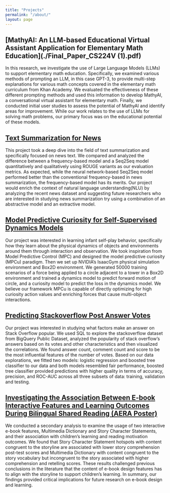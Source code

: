 ```yaml
---
title: "Projects"
permalink: "/about/"
layout: page
---
```

##  [MathyAI: An LLM-based Educational Virtual Assistant Application for Elementary Math Education](./Final_Paper_CS224V (1).pdf)
In this research, we investigate the use of Large Language Models (LLMs) to support elementary math education. Specifically, we examined various methods of prompting an LLM, in this case GPT-3, to provide multi-step explanations for various math concepts covered in the elementary math curriculum from Khan Academy. We evaluated the effectiveness of these different prompting methods and used this information to develop MathyAI, a conversational virtual assistant for elementary math. Finally, we conducted initial user studies to assess the potential of MathyAI and identify areas for improvement. While our work relates to the use of LLMs for solving math problems, our primary focus was on the educational potential of these models.

##  [Text Summarization for News](./cs224u.pdf)

This project took a deep dive into the field of text summarization and specifically focused on news text. We compared and analyzed the difference between a frequency-based model and a Seq2Seq model quantitatively and qualitatively using ROUGE variants as our evaluation metrics. As expected, while the neural network-based Seq2Seq model performed better than the conventional frequency-based in news summarization, the frequency-based model has its merits. Our project would enrich the context of natural language understanding(NLU) by analyzing the recent news dataset and suggesting future researchers who are interested in studying news summarization try using a combination of an abstractive model and an extractive model.

## [Model Predictive Curiosity for Self-Supervised Dynamics Models](https://docs.google.com/presentation/d/1GrKsUffJ83J_N0HKwWZoL7CbhvsNI7W8tETBHo0l3gs/edit?usp=sharing)

Our project was interested in learning infant self-play behavior, specifically how they learn about the physical dynamics of objects and environments around them through interaction and observation. We took inspiration from Model Predictive Control (MPC) and designed the model predictive curiosity (MPCu) paradigm. Then we set up NVIDIA’s IsaacGym physical simulation environment and Box2D environment. We generated 50000 training scenarios of a force being applied to a circle adjacent to a tower in a Box2D environment and trained a dynamics model to predict forward motion of circle, and a curiosity model to predict the loss in the dynamics model. We believe our framework MPCu is capable of directly optimizing for high curiosity action values and enriching forces that cause multi-object interactions.

## [Predicting Stackoverflow Post Answer Votes](https://colab.research.google.com/drive/127JK-GEN4FX56nT9uMnR0G77yAg3wEo_?usp=sharing)

Our project was interested in studying what factors make an answer on Stack Overflow popular.  We used SQL to explore the stackoverflow dataset from BigQuery Public Dataset, analyzed the popularity of stack overflow’s answers based on its votes and other characteristics and then visualized the correlations. We found answer count, comment count and score to be the most influential features of the number of votes. Based on our data explorations, we fitted two models: logistic regression and boosted tree classifier to our data and both models resembled fair performance, boosted tree classifier provided predictions with higher quality in terms of accuracy, precision, and ROC-AUC across all three subsets of data: training, validation and testing. 


## [Investigating the Association Between E-book Interactive Features and Learning Outcomes During Bilingual Shared Reading (AERA Poster)](./aera.pdf)

We conducted a secondary analysis to examine the usage of two interactive e-book features,  Multimedia Dictionary and Story Character Statements, and their association with children’s learning and reading motivation outcomes. We found that Story Character Statement hotspots with content congruent to the storyline are associated with lower story comprehension post-test scores and Multimedia Dictionary with content congruent to the story vocabulary but incongruent to the story associated with higher comprehension and retelling scores. These results challenged previous conclusions in the literature that the content of e-book design features has to align with the storyline to support children’s learning. In summary, our findings provided critical implications for future research on e-book design and learning. 

